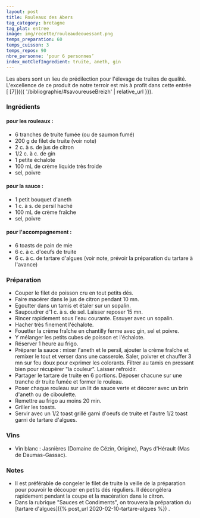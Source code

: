 ```yaml
---
layout: post
title: Rouleaux des Abers
tag_category: bretagne
tag_plat: entree
image: img/recette/rouleaudeouessant.png
temps_preparation: 60
temps_cuisson: 3
temps_repos: 90
nbre_personne: ‘pour 6 personnes’
index_motClefIngredient: truite, aneth, gin
---
```

Les abers sont un lieu de prédilection pour l'élevage de truites de qualité. L'excellence de ce produit de notre terroir est mis à profit dans cette entrée [ [7]]({{ '/bibliographie/#savoureuseBreizh' | relative_url }}).

### Ingrédients
#### pour les rouleaux :
* 6 tranches de truite fumée (ou de saumon fumé)
* 200 g de filet de truite (voir note)
* 2 c. à s. de jus de citron
* 1/2 c. à c. de gin
* 1 petite échalote
* 100 mL de crème liquide très froide
* sel, poivre
#### pour la sauce :
* 1 petit bouquet d'aneth
* 1 c. à s. de persil haché
* 100 mL  de crème fraîche
* sel, poivre
#### pour l'accompagnement :
* 6 toasts de pain de mie
* 6 c. à c. d'oeufs de truite
* 6 c. à c. de tartare d'algues (voir note, prévoir la préparation du tartare à l'avance)


### Préparation
* Couper le filet de poisson cru en tout petits dés.
* Faire macérer dans le jus de citron pendant 10 mn.
* Egoutter dans un tamis et étaler sur un sopalin.
* Saupoudrer d'1 c. à s. de sel. Laisser reposer 15 mn.
* Rincer rapidement sous l'eau courante. Essuyer avec un sopalin.
* Hacher très finement l'échalote.
* Fouetter la crème fraîche en chantilly ferme avec gin, sel et poivre.
* Y mélanger les petits cubes de poisson et l'échalote.
* Réserver 1 heure au frigo.
* Préparer la sauce : mixer l'aneth et le persil, ajouter la crème fraîche et remixer le tout et verser dans une casserole. Saler, poivrer et chauffer 3 mn sur feu doux pour exprimer les colorants. Filtrer au tamis en pressant bien pour récupérer "la couleur". Laisser refroidir.
* Partager le tartare de truite en 6 portions. Déposer chacune sur une tranche dr truite fumée et former le rouleau.
* Poser chaque rouleau sur un lit de sauce verte et décorer avec un brin d'aneth ou de ciboulette.
* Remettre au frigo au moins 20 min.
* Griller les toasts.
* Servir avec un 1/2 toast grillé garni d'oeufs de truite et l'autre 1/2 toast garni de tartare d'algues.  


### Vins
* Vin blanc : Jasnières (Domaine de Cézin, Origine), Pays d'Hérault (Mas de Daumas-Gassac).


### Notes
* Il est préférable de congeler le filet de truite la veille de la préparation pour pouvoir le découper en petits dés réguliers. Il décongèlera rapidement pendant la coupe et la macération dans le citron.
* Dans la rubrique "Sauces et Condiments", on trouvera la préparation du [tartare d'algues]({% post_url 2020-02-10-tartare-algues %}) .
